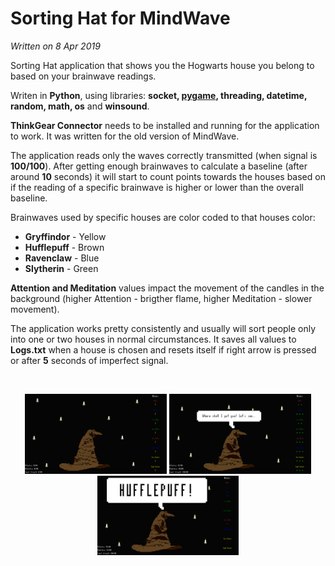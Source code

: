 # Sorting Hat for MindWave
*Written on 8 Apr 2019*

Sorting Hat application that shows you the Hogwarts house you belong to based on your brainwave readings.

Writen in **Python**, using libraries: **socket, <a href="https://github.com/pygame/">pygame</a>, threading, datetime, random, math, os** and **winsound**.

**ThinkGear Connector** needs to be installed and running for the application to work. It was written for the old version of MindWave.

The application reads only the waves correctly transmitted (when signal is **100/100**). After getting enough brainwaves to calculate a baseline (after around **10** seconds) it will start to count points towards the houses based on if the reading of a specific brainwave is higher or lower than the overall baseline.

Brainwaves used by specific houses are color coded to that houses color:
- **Gryffindor** - Yellow 
- **Hufflepuff** - Brown 
- **Ravenclaw** - Blue 
- **Slytherin** - Green 
 
**Attention and Meditation** values impact the movement of the candles in the background (higher Attention - brigther flame, higher Meditation - slower movement).

The application works pretty consistently and usually will sort people only into one or two houses in normal circumstances. It saves all values to **Logs.txt** when a house is chosen and resets itself if right arrow is pressed or after **5** seconds of imperfect signal.

<br>
<p align="center">
  <img width="45%" height="45%" src="screenshots/game1.png">
  <img width="45%" height="45%" src="screenshots/game2.png">
  <img width="45%" height="45%" src="screenshots/game3.png">
</p>



